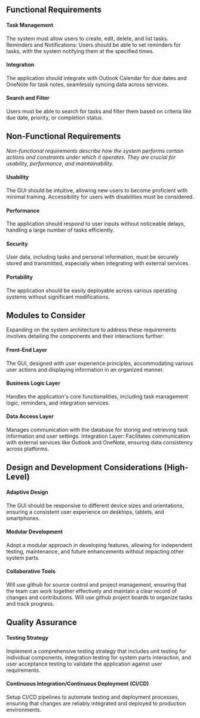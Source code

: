 ## Functional Requirements

#### Task Management 
The system must allow users to create, edit, delete, and list tasks.
Reminders and Notifications: Users should be able to set reminders for tasks, with the system notifying them at the specified times.
#### Integration 
The application should integrate with Outlook Calendar for due dates and OneNote for task notes, seamlessly syncing data across services.
#### Search and Filter 
Users must be able to search for tasks and filter them based on criteria like due date, priority, or completion status.

## Non-Functional Requirements
_Non-functional requirements describe how the system performs certain actions and constraints under which it operates. They are crucial for usability, performance, and maintainability._

#### Usability
The GUI should be intuitive, allowing new users to become proficient with minimal training. Accessibility for users with disabilities must be considered.
#### Performance
The application should respond to user inputs without noticeable delays, handling a large number of tasks efficiently.
#### Security 
User data, including tasks and personal information, must be securely stored and transmitted, especially when integrating with external services.
#### Portability
The application should be easily deployable across various operating systems without significant modifications.

## Modules to Consider
Expanding on the system architecture to address these requirements involves detailing the components and their interactions further:

#### Front-End Layer
The GUI, designed with user experience principles, accommodating various user actions and displaying information in an organized manner.
#### Business Logic Layer
Handles the application's core functionalities, including task management logic, reminders, and integration services.
#### Data Access Layer
Manages communication with the database for storing and retrieving task information and user settings.
Integration Layer: Facilitates communication with external services like Outlook and OneNote, ensuring data consistency across platforms.

## Design and Development Considerations (High-Level)
#### Adaptive Design
The GUI should be responsive to different device sizes and orientations, ensuring a consistent user experience on desktops, tablets, and smartphones.
#### Modular Development
Adopt a modular approach in developing features, allowing for independent testing, maintenance, and future enhancements without impacting other system parts.
#### Collaborative Tools 
Will use github for source control and project management, ensuring that the team can work together effectively and maintain a clear record of changes and contributions. Will use github project boards to organize tasks and track progress.

## Quality Assurance
#### Testing Strategy 
Implement a comprehensive testing strategy that includes unit testing for individual components, integration testing for system parts interaction, and user acceptance testing to validate the application against user requirements.
#### Continuous Integration/Continuous Deployment (CI/CD) 
Setup CI/CD pipelines to automate testing and deployment processes, ensuring that changes are reliably integrated and deployed to production environments.